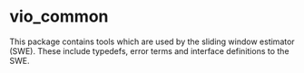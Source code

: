 vio_common
==========================

This package contains tools which are used by the sliding window estimator (SWE).
These include typedefs, error terms and interface definitions to the SWE.
